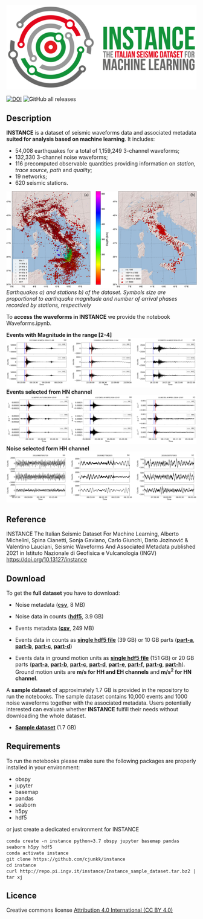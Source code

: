 ![event](docs/logo.png)

[![DOI](https://img.shields.io/badge/doi-10.13127%2Finstance-lightgray?style=flat-square)](https://doi.org/10.13127/instance)
![GitHub all releases](https://img.shields.io/github/downloads/cjunkk/instance/total?color=green&style=flat-square)

## Description
**INSTANCE** is a dataset of seismic waveforms data and associated metadata **suited for analysis based on machine learning**. It includes:
* 54,008 earthquakes for a total of 1,159,249 3-channel waveforms;
* 132,330 3-channel noise waveforms;
* 116 precomputed observable quantities providing information on *station, trace source, path* and *quality*;
* 19 networks;
* 620 seismic stations.


![maps](docs/Ita_epicenter_station.png)
*Earthquakes a) and stations b) of the dataset. Symbols size are proportional to earthquake magnitude and number of arrival phases recorded by stations, respectively*

To **access the waveforms in INSTANCE** we provide the notebook Waveforms.ipynb.

**Events with Magnitude in the range [2-4]**
![wf_c](docs/Wave_count_2_M_4.png)
**Events selected from HN channel**
![wf_gm](docs/Wave_gm_HN.png)
**Noise selected form HH channel**
![wf_n](docs/Wave_noise_HH.png)


## Reference
INSTANCE The Italian Seismic Dataset For Machine Learning,
Alberto Michelini, Spina Cianetti, Sonja Gaviano, Carlo Giunchi, Dario Jozinović & Valentino Lauciani,
Seismic Waveforms And Associated Metadata published 2021 in Istituto Nazionale di Geofisica e Vulcanologia (INGV) https://doi.org/10.13127/instance

## Download
To get the **full dataset** you have to download:

* Noise metadata ([**csv**](http://repo.pi.ingv.it/instance/metadata_Instance_noise.csv.bz2), 8 MB)
* Noise data in counts ([**hdf5**](http://repo.pi.ingv.it/instance/Instance_noise.hdf5.bz2), 3.9 GB)

* Events metadata ([**csv**](http://repo.pi.ingv.it/instance/metadata_Instance_events.csv.bz2), 249 MB)
* Events data in counts  as [**single hdf5 file**](http://repo.pi.ingv.it/instance/Instance_events_counts.hdf5.bz2) (39 GB) or 10 GB parts ([**part-a**](http://repo.pi.ingv.it/instance/events/Instance_events_counts.hdf5.bz2.part-a), [**part-b**](http://repo.pi.ingv.it/instance/events/Instance_events_counts.hdf5.bz2.part-b), [**part-c**](http://repo.pi.ingv.it/instance/events/Instance_events_counts.hdf5.bz2.part-c), [**part-d**](http://repo.pi.ingv.it/instance/events/Instance_events_counts.hdf5.bz2.part-d))

* Events data in ground motion units as [**single hdf5 file**](http://repo.pi.ingv.it/instance/Instance_events_gm.hdf5.bz2) (151 GB) or
20 GB parts ([**part-a**](http://repo.pi.ingv.it/instance/gm/Instance_events_gm.hdf5.bz2.part-a),
[**part-b**](http://repo.pi.ingv.it/instance/gm/Instance_events_gm.hdf5.bz2.part-b),
[**part-c**](http://repo.pi.ingv.it/instance/gm/Instance_events_gm.hdf5.bz2.part-c),
[**part-d**](http://repo.pi.ingv.it/instance/gm/Instance_events_gm.hdf5.bz2.part-d),
[**part-e**](http://repo.pi.ingv.it/instance/gm/Instance_events_gm.hdf5.bz2.part-e),
[**part-f**](http://repo.pi.ingv.it/instance/gm/Instance_events_gm.hdf5.bz2.part-f),
[**part-g**](http://repo.pi.ingv.it/instance/gm/Instance_events_gm.hdf5.bz2.part-g),
[**part-h**](http://repo.pi.ingv.it/instance/gm/Instance_events_gm.hdf5.bz2.part-h)). Ground motion units are **m/s for HH and EH channels** and **m/s<sup>2</sup> for HN channel**.

<!-- The **notebooks** provided in this repo can be used to reproduce the figures of the manuscript Michelini et al., 2021, submitted. -->

A **sample dataset** of approximately 1.7 GB is provided in the repository to run the notebooks. The sample dataset contains 10,000 events and 1000 noise waveforms together with the associated metadata. Users potentially interested can evaluate whether **INSTANCE** fulfill their needs without downloading the whole dataset.

* [**Sample dataset**](http://repo.pi.ingv.it/instance/Instance_sample_dataset.tar.bz2) (1.7 GB)


## Requirements
To run the notebooks please make sure the following packages are properly installed in your environment:
* obspy
* jupyter
* basemap
* pandas
* seaborn
* h5py
* hdf5

 or just create a dedicated environment for INSTANCE

 ```
conda create -n instance python=3.7 obspy jupyter basemap pandas seaborn h5py hdf5
conda activate instance
git clone https://github.com/cjunkk/instance
cd instance
curl http://repo.pi.ingv.it/instance/Instance_sample_dataset.tar.bz2 | tar xj
```


## Licence

Creative commons license [Attribution 4.0 International (CC BY 4.0)](https://creativecommons.org/licenses/by/4.0/legalcode)
